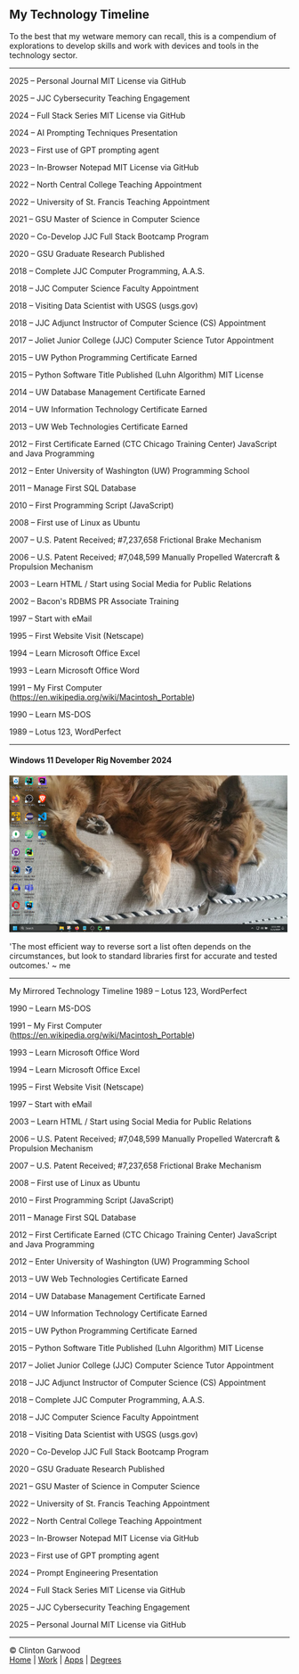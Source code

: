 
## My Technology Timeline

To the best that my wetware memory can recall, this is a compendium of explorations to develop skills and work with devices and tools in the technology sector. 

---

2025 – Personal Journal MIT License via GitHub

2025 – JJC Cybersecurity Teaching Engagement

2024 – Full Stack Series MIT License via GitHub

2024 – AI Prompting Techniques Presentation

2023 – First use of GPT prompting agent 

2023 – In-Browser Notepad MIT License via GitHub

2022 – North Central College Teaching Appointment

2022 – University of St. Francis Teaching Appointment

2021 – GSU Master of Science in Computer Science 

2020 – Co-Develop JJC Full Stack Bootcamp Program 

2020 – GSU Graduate Research Published 

2018 – Complete JJC Computer Programming, A.A.S.

2018 – JJC Computer Science Faculty Appointment 

2018 – Visiting Data Scientist with USGS (usgs.gov)

2018 – JJC Adjunct Instructor of Computer Science (CS) Appointment 

2017 – Joliet Junior College (JJC) Computer Science Tutor Appointment 

2015 – UW Python Programming Certificate Earned

2015 – Python Software Title Published (Luhn Algorithm) MIT License

2014 – UW Database Management Certificate Earned

2014 – UW Information Technology Certificate Earned

2013 – UW Web Technologies Certificate Earned

2012 – First Certificate Earned (CTC Chicago Training Center) JavaScript and Java Programming

2012 – Enter University of Washington (UW) Programming School

2011 – Manage First SQL Database 

2010 – First Programming Script (JavaScript)

2008 – First use of Linux as Ubuntu

2007 – U.S. Patent Received; #7,237,658 Frictional Brake Mechanism

2006 – U.S. Patent Received; #7,048,599 Manually Propelled Watercraft & Propulsion Mechanism

2003 – Learn HTML / Start using Social Media for Public Relations

2002 – Bacon's RDBMS PR Associate Training

1997 – Start with eMail

1995 – First Website Visit (Netscape)

1994 – Learn Microsoft Office Excel

1993 – Learn Microsoft Office Word

1991 – My First Computer (https://en.wikipedia.org/wiki/Macintosh_Portable)

1990 – Learn MS-DOS

1989 – Lotus 123, WordPerfect

---

#### Windows 11 Developer Rig November 2024</h2>
![Dev Desktop](../Docs/img/desktop_garwood_developer_1112024_500w.png "Developer Desktop")

'The most efficient way to reverse sort a list often depends on the circumstances, but look to standard libraries first for accurate and tested outcomes.' ~ me

---

My Mirrored Technology Timeline
1989 – Lotus 123, WordPerfect

1990 – Learn MS-DOS

1991 – My First Computer (https://en.wikipedia.org/wiki/Macintosh_Portable)

1993 – Learn Microsoft Office Word

1994 – Learn Microsoft Office Excel

1995 – First Website Visit (Netscape)

1997 – Start with eMail

2003 – Learn HTML / Start using Social Media for Public Relations

2006 – U.S. Patent Received; #7,048,599 Manually Propelled Watercraft & Propulsion Mechanism

2007 – U.S. Patent Received; #7,237,658 Frictional Brake Mechanism

2008 – First use of Linux as Ubuntu

2010 – First Programming Script (JavaScript)

2011 – Manage First SQL Database 

2012 – First Certificate Earned (CTC Chicago Training Center) JavaScript and Java Programming

2012 – Enter University of Washington (UW) Programming School

2013 – UW Web Technologies Certificate Earned

2014 – UW Database Management Certificate Earned

2014 – UW Information Technology Certificate Earned

2015 – UW Python Programming Certificate Earned

2015 – Python Software Title Published (Luhn Algorithm) MIT License

2017 – Joliet Junior College (JJC) Computer Science Tutor Appointment 

2018 – JJC Adjunct Instructor of Computer Science (CS) Appointment 

2018 – Complete JJC Computer Programming, A.A.S.

2018 – JJC Computer Science Faculty Appointment 

2018 – Visiting Data Scientist with USGS (usgs.gov)

2020 – Co-Develop JJC Full Stack Bootcamp Program 

2020 – GSU Graduate Research Published 

2021 – GSU Master of Science in Computer Science 

2022 – University of St. Francis Teaching Appointment

2022 – North Central College Teaching Appointment

2023 – In-Browser Notepad MIT License via GitHub

2023 – First use of GPT prompting agent 

2024 – Prompt Engineering Presentation 

2024 – Full Stack Series MIT License via GitHub

2025 – JJC Cybersecurity Teaching Engagement

2025 – Personal Journal MIT License via GitHub

<hr>

&copy; Clinton Garwood  
[Home](../Hello_World.md) | [Work](../Experience) | [Apps](../Code_Apps) | [Degrees](../Degrees) 

